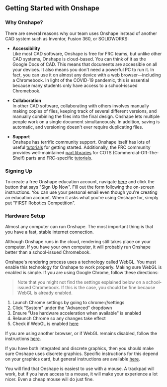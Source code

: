 ## Getting Started with Onshape

### Why Onshape?

There are several reasons why our team uses Onshape instead of another CAD system such as Inventor, Fusion 360, or SOLIDWORKS:

- **Accessibility** <br>
Like most CAD software, Onshape is free for FRC teams, but unlike other CAD systems, Onshape is cloud-based. You can think of it as the Google Docs of CAD. This means that documents are accessible on all your devices. It also means you don't need a powerful PC to run it. In fact, you can use it on almost any device with a web browser—including a Chromebook. In light of the COVID-19 pandemic, this is essential because many students only have access to a school-issued Chromebook.

- **Collaboration** <br>
In other CAD software, collaborating with others involves manually making copies of files, keeping track of several different versions, and manually combining the files into the final design. Onshape lets multiple people work on a single document simultaneously. In addition, saving is automatic, and versioning doesn't ever require duplicating files.

- **Support** <br>
Onshape has terrific community support. Onshape itself has lots of useful [tutorials](02-onshape-tutorials.md) for getting started. Additionally, the FRC community provides well-maintained [part libraries](03-frc-setup.md) for COTS (Commercial-Off-The-Shelf) parts and FRC-specific [tutorials](04-frc-cad-tutorials.md).

### Signing Up

To create a free Onshape education account, navigate [here](https://www.onshape.com/edu/frc) and click the button that says "Sign Up Now". Fill out the form following the on-screen instructions. You can use your personal email even though you're creating an education account. When it asks what you're using Onshape for, simply put "FIRST Robotics Competition".

### Hardware Setup

Almost any computer can run Onshape. The most important thing is that you have a fast, stable internet connection.

Although Onshape runs in the cloud, rendering still takes place on your computer. If you have your own computer, it will probably run Onshape better than a school-issued Chromebook.

Onshape's rendering process uses a technology called WebGL. You must enable this technology for Onshape to work properly. Making sure WebGL is enabled is simple. If you are using Google Chrome, follow these directions:

> Note that you might not find the settings explained below on a school-issued Chromebook. If this is the case, you should be fine because WebGL is already enabled.

1. Launch Chrome settings by going to chrome://settings
2. Click "System" under the "Advanced" dropdown
3. Ensure "Use hardware acceleration when available" is enabled
4. Relaunch Chrome so any changes take effect
5. Check if WebGL is enabled [here](https://cad.onshape.com/check)

If you are using another browser, or if WebGL remains disabled, follow the instructions [here](https://cad.onshape.com/help/Content/webgl.htm).

If you have both integrated and discrete graphics, then you should make sure Onshape uses discrete graphics. Specific instructions for this depend on your graphics card, but general instructions are available [here](https://cad.onshape.com/help/Content/webgl.htm).

You will find that Onshape is easiest to use with a mouse. A trackpad will work, but if you have access to a mouse, it will make your experience a lot nicer. Even a cheap mouse will do just fine.
